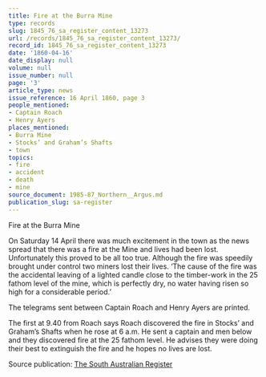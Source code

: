 ```yaml
---
title: Fire at the Burra Mine
type: records
slug: 1845_76_sa_register_content_13273
url: /records/1845_76_sa_register_content_13273/
record_id: 1845_76_sa_register_content_13273
date: '1860-04-16'
date_display: null
volume: null
issue_number: null
page: '3'
article_type: news
issue_reference: 16 April 1860, page 3
people_mentioned:
- Captain Roach
- Henry Ayers
places_mentioned:
- Burra Mine
- Stocks’ and Graham’s Shafts
- town
topics:
- fire
- accident
- death
- mine
source_document: 1985-87_Northern__Argus.md
publication_slug: sa-register
---
```


Fire at the Burra Mine

On Saturday 14 April there was much excitement in the town as the news spread that there was a fire at the Mine and lives had been lost.  Unfortunately this proved to be all too true.  Although the fire was speedily brought under control two miners lost their lives.  ‘The cause of the fire was the accidental leaving of a lighted candle close to the timber-work in the 25 fathom level of the mine, which is perfectly dry, no water having risen so high for a considerable period.’

The telegrams sent between Captain Roach and Henry Ayers are printed.

The first at 9.40 from Roach says Roach discovered the fire in Stocks’ and Graham’s Shafts when he rose at 6 a.m.  He sent a captain and men below and they discovered fire at the 25 fathom level. He advises they were doing their best to extinguish the fire and he hopes no lives are lost.


Source publication: [The South Australian Register](/publications/sa-register/)
